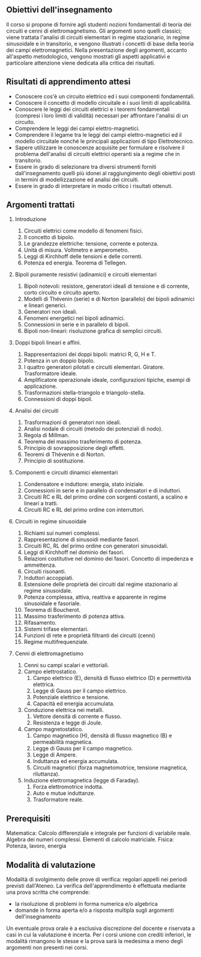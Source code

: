 ## Obiettivi dell'insegnamento
Il corso si propone di fornire agli studenti nozioni fondamentali di teoria dei circuiti e cenni di elettromagnetismo. Gli argomenti sono quelli classici; viene trattata l'analisi di circuiti elementari in regime stazionario, in regime sinusoidale e in transitorio, e vengono illustrati i concetti di base della teoria dei campi elettromagnetici. Nella presentazione degli argomenti, accanto all'aspetto metodologico, vengono mostrati gli aspetti applicativi e particolare attenzione viene dedicata alla critica dei risultati.

## Risultati di apprendimento attesi
- Conoscere cos'è un circuito elettrico ed i suoi componenti fondamentali.
- Conoscere il concetto di modello circuitale e i suoi limiti di applicabilità.
- Conoscere le leggi dei circuiti elettrici e i teoremi fondamentali (compresi i loro limiti di validità) necessari per affrontare l'analisi di un circuito.
- Comprendere le leggi dei campi elettro-magnetici.
- Comprendere il legame tra le leggi dei campi elettro-magnetici ed il modello circuitale nonché le principali applicazioni di tipo Elettrotecnico.
- Sapere utilizzare le conoscenze acquisite per formulare e risolvere il problema dell'analisi di circuiti elettrici operanti sia a regime che in transitorio.
- Essere in grado di selezionare tra diversi strumenti forniti dall'insegnamento quelli più idonei al raggiungimento degli obiettivi posti in termini di modellizzazione ed analisi dei circuiti.
- Essere in grado di interpretare in modo critico i risultati ottenuti.

## Argomenti trattati
1. Introduzione  
	1. Circuiti elettrici come modello di fenomeni fisici.  
	2. Il concetto di bipolo.  
	3. Le grandezze elettriche: tensione, corrente e potenza.  
	4. Unità di misura. Voltmetro e amperometro.  
	5. Leggi di Kirchhoff delle tensioni e delle correnti.  
	6. Potenza ed energia. Teorema di Tellegen.  
  
2. Bipoli puramente resistivi (adinamici) e circuiti elementari  
	1. Bipoli notevoli: resistore, generatori ideali di tensione e di corrente, corto circuito e circuito aperto.  
	2. Modelli di Thévenin (serie) e di Norton (parallelo) dei bipoli adinamici e lineari generici.  
	3. Generatori non ideali.  
	4. Fenomeni energetici nei bipoli adinamici.  
	5. Connessioni in serie e in parallelo di bipoli.  
	6. Bipoli non-lineari: risoluzione grafica di semplici circuiti.  
  
3. Doppi bipoli lineari e affini.  
	1. Rappresentazioni dei doppi bipoli: matrici R, G, H e T.  
	2. Potenza in un doppio bipolo.  
	3. I quattro generatori pilotati e circuiti elementari. Giratore. Trasformatore ideale.  
	4. Amplificatore operazionale ideale, configurazioni tipiche, esempi di applicazione.  
	5. Trasformazioni stella–triangolo e triangolo-stella.  
	6. Connessioni di doppi bipoli.  
  
4. Analisi dei circuiti  
	1. Trasformazioni di generatori non ideali.  
	2. Analisi nodale di circuiti (metodo dei potenziali di nodo).  
	3. Regola di Millman.  
	4. Teorema del massimo trasferimento di potenza.  
	5. Principio di sovrapposizione degli effetti.  
	6. Teoremi di Thévenin e di Norton.  
	7. Principio di sostituzione.  
  
5. Componenti e circuiti dinamici elementari  
	1. Condensatore e induttore: energia, stato iniziale.  
	2. Connessioni in serie e in parallelo di condensatori e di induttori.  
	3. Circuiti RC e RL del primo ordine con sorgenti costanti, a scalino e lineari a tratti.  
	4. Circuiti RC e RL del primo ordine con interruttori.  
  
6. Circuiti in regime sinusoidale  
	1. Richiami sui numeri complessi.  
	2. Rappresentazione di sinusoidi mediante fasori.  
	3. Circuiti RC, RL del primo ordine con generatori sinusoidali.  
	4. Leggi di Kirchhoff nel dominio dei fasori.  
	5. Relazioni costitutive nel dominio dei fasori. Concetto di impedenza e ammettenza.  
	6. Circuiti risonanti.  
	7. Induttori accoppiati.  
	8. Estensione delle proprietà dei circuiti dal regime stazionario al regime sinusoidale.  
	9. Potenza complessa, attiva, reattiva e apparente in regime sinusoidale e fasoriale.  
	10. Teorema di Boucherot.  
	11. Massimo trasferimento di potenza attiva.  
	12. Rifasamento.  
	13. Sistemi trifase elementari.  
	14. Funzioni di rete e proprietà filtranti dei circuiti (cenni)  
	15. Regime multifrequenziale.  
  
7. Cenni di elettromagnetismo  
	1. Cenni su campi scalari e vettoriali.  
	2. Campo elettrostatico.  
		1. Campo elettrico (E), densità di flusso elettrico (D) e permettività elettrica.  
		2. Legge di Gauss per il campo elettrico.  
		3. Potenziale elettrico e tensione.  
		4. Capacità ed energia accumulata.  
	1. Conduzione elettrica nei metalli.  
		1. Vettore densità di corrente e flusso.  
		2. Resistenza e legge di Joule.  
	1. Campo magnetostatico.  
		1. Campo magnetico (H), densità di flusso magnetico (B) e permeabilità magnetica.  
		2. Legge di Gauss per il campo magnetico.  
		3. Legge di Ampere.  
		4. Induttanza ed energia accumulata.  
		5. Circuiti magnetici (forza magnetomotrice, tensione magnetica, riluttanza).  
	1. Induzione elettromagnetica (legge di Faraday).  
		1. Forza elettromotrice indotta.  
		2. Auto e mutue induttanze.  
		3. Trasformatore reale.

## Prerequisiti

Matematica: Calcolo differenziale e integrale per funzioni di variabile reale. Algebra dei numeri complessi. Elementi di calcolo matriciale.
Fisica: Potenza, lavoro, energia

## Modalità di valutazione

Modalità di svolgimento delle prove di verifica: regolari appelli nei periodi previsti dall'Ateneo. La verifica dell'apprendimento è effettuata mediante una prova scritta che comprende:
- la risoluzione di problemi in forma numerica e/o algebrica
- domande in forma aperta e/o a risposta multipla sugli argomenti dell'insegnamento

Un eventuale prova orale è a esclusiva discrezione del docente e riservata a casi in cui la valutazione è incerta. Per i corsi unione con crediti inferiori, le modalità rimangono le stesse e la prova sarà la medesima a meno degli argomenti non presenti nei corsi.


